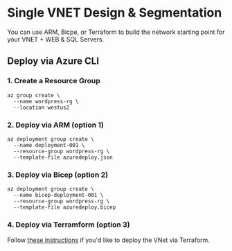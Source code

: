 # Single VNET Design & Segmentation

You can use ARM, Bicpe, or Terraform to build the network starting point for your VNET + WEB & SQL Servers.

## Deploy via Azure CLI

### 1. Create a Resource Group

```
az group create \
  --name wordpress-rg \
  --location westus2
```

### 2. Deploy via ARM (option 1)

```
az deployment group create \
  --name deployment-001 \
  --resource-group wordpress-rg \
  --template-file azuredeploy.json
```

### 3. Deploy via Bicep (option 2)

```
az deployment group create \
  --name bicep-deployment-001 \
  --resource-group wordpress-rg \
  --template-file azuredeploy.bicep
```

### 4. Deploy via Terramform (option 3)

Follow [these instructions](https://github.com/mikepfeiffer/azure-network-101/blob/main/projects/Project%201/templates/Terraform/README.md) if you'd like to deploy the VNet via Terraform.